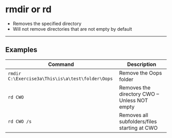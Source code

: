 # rmdir or rd

- Removes the specified directory
- Will not remove directories that are not empty by default

---

## Examples

| **Command** | **Description** |
|-------------|-----------------|
| `rmdir C:\Exercise3a\This\is\a\test\folder\Oops` | Remove the Oops folder |
| `rd CWO` | Removes the directory CWO – Unless NOT empty |
| `rd CWO /s` | Removes all subfolders/files starting at CWO |
